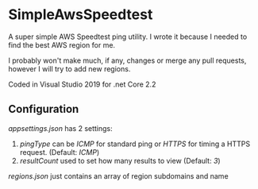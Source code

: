 # SimpleAwsSpeedtest
A super simple AWS Speedtest ping utility. I wrote it because I needed to find the best AWS region for me.

I probably won't make much, if any, changes or merge any pull requests, however I will try to add new regions.

Coded in Visual Studio 2019 for .net Core 2.2

## Configuration
*appsettings.json* has 2 settings:
1. *pingType* can be *ICMP* for standard ping or *HTTPS* for timing a HTTPS request. (Default: *ICMP*)
2. *resultCount* used to set how many results to view (Default: *3*)

*regions.json* just contains an array of region subdomains and name
